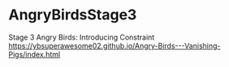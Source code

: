 # AngryBirdsStage3
Stage 3 Angry Birds: Introducing Constraint
https://ybsuperawesome02.github.io/Angry-Birds---Vanishing-Pigs/index.html
